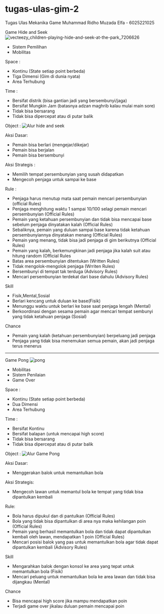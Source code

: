 # tugas-ulas-gim-2
Tugas Ulas Mekanika Game
Muhammad Ridho Muzada Elfa - 6025221025

Game Hide and Seek
![vecteezy_children-playing-hide-and-seek-at-the-park_7206626](https://user-images.githubusercontent.com/114866289/223915404-55948d16-9d64-4e8e-8041-9f0f9ef0dac9.jpg)

- Sistem Pemilihan
- Mobilitas

Space :
- Kontinu (State setiap point berbeda)
- Tiga Dimensi (Gim di dunia nyata)
- Area Terhubung

Time :
- Bersifat distrik (bisa gantian jadi yang bersembunyi/jaga)
- Bersifat Mungkin Jam (batasnya adzan maghrib kalau mulai main sore)
- Tidak bisa bersarang
- Tidak bisa dipercepat atau di putar balik

Object :
![Alur hide and seek](https://user-images.githubusercontent.com/114866289/223915166-22623a59-c73f-4836-827e-bda00ac75099.jpg)

Aksi Dasar:
- Pemain bisa berlari (mengejar/dikejar)
- Pemain bisa berjalan
- Pemain bisa bersembunyi

Aksi Strategis :
- Memilih tempat persembunyian yang susah didapatkan
- Mengecoh penjaga untuk sampai ke base

Rule :
- Penjaga harus menutup mata saat pemain mencari persembunyian (official Rules)
- Penjaga menghitung waktu 1 sampai 10/100 selagi pemain mencari persembunyian (Official Rules)
- Pemain yang ketahuan persembunyian dan tidak bisa mencapai base sebelum penjaga dinyatakan kalah (Official Rules)
- Sebaliknya, pemain yang duluan sampai base karena tidak ketahuan persembunyiannya dinyatakan menang (Official Rules)
- Pemain yang menang, tidak bisa jadi penjaga di gim berikutnya (Official Rules)
- Pemain yang kalah, berkemungkinan jadi penjaga jika kalah suit atau hitung random (Official Rules
- Batas area persembunyian ditentukan (Written Rules)
- Tidak mengolok-mengolok penjaga (Wrriten Rules)
- Bersembunyi di tempat tak terduga (Advisory Rules)
- Mencari persembunyian terdekat dari base dahulu (Advisory Rules)

Skill
- Fisik,Mental,Sosial
- Berlari kencang untuk duluan ke base(Fisik)
- Menunggu waktu untuk berlari ke base saat penjaga lengah (Mental)
- Berkoordinasi dengan sesama pemain agar mencari tempat sembunyi yang tidak ketahuan penjaga (Sosial)

Chance 
- Pemain yang kalah (ketahuan persembunyian) berpeluang jadi penjaga
- Penjaga yang tidak bisa menemukan semua pemain, akan jadi penjaga terus menerus

-------------------------------------------------------------------------------------------------
Game Pong
![pong](https://user-images.githubusercontent.com/114866289/223915504-ad67b81d-62d9-4036-85d5-63ffb0376f50.jpeg)

- Mobilitas
- Sistem Penilaian
- Game Over

Space :
- Kontinu (State setiap point berbeda)
- Dua Dimensi
- Area Terhubung 

Time :
- Bersifat Kontinu
- Bersifat balapan (untuk mencapai high score)
- Tidak bisa bersarang
- Tidak bisa dipercepat atau di putar balik

Object :
![Alur Game Pong](https://user-images.githubusercontent.com/114866289/223932632-66913556-ba67-4eb4-b01f-217ee335fe23.jpg)

Aksi Dasar:
- Menggerakan balok untuk memantulkan bola

Aksi Strategis:
- Mengecoh lawan untuk memantul bola ke tempat yang tidak bisa dipantulkan kembali

Rule:
- Bola harus dipukul dan di pantulkan (Official Rules)
- Bola yang tidak bisa dipantulkan di area nya maka kehilangan poin (Official Rules)
- Pemain yang berhasil memantulkan bola dan tidak dapat dipantulkan kembali oleh lawan, mendapatkan 1 poin (Official Rules)
- Mencari posisi balok yang pas untuk memantulkan bola agar tidak dapat dipantulkan kembali (Advisory Rules)

Skill
- Mengarahkan balok dengan konsol ke area yang tepat untuk memantulkan bola (Fisik)
- Mencari peluang untuk memantulkan bola ke area lawan dan tidak bisa dijangkau (Mental)

Chance
- Bisa mencapai high score jika mampu mendapatkan poin 
- Terjadi game over jikalau duluan pemain mencapai poin
